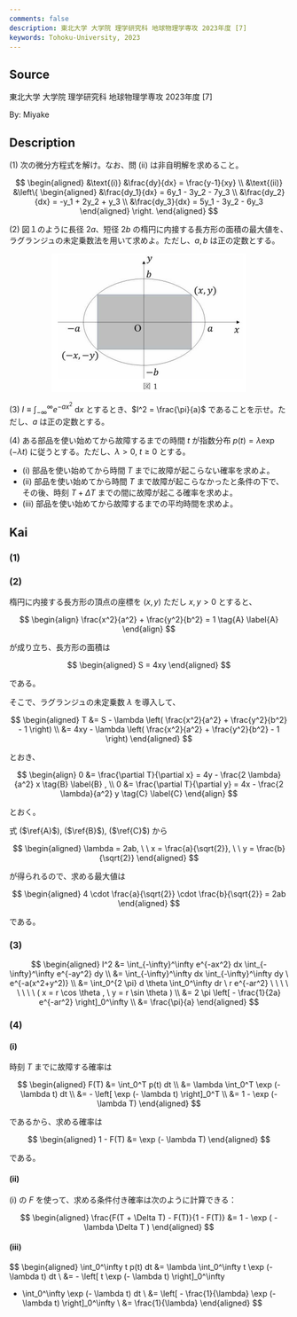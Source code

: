 ```yaml
---
comments: false
description: 東北大学 大学院 理学研究科 地球物理学専攻 2023年度 [7]
keywords: Tohoku-University, 2023
---
```


## **Source**
東北大学 大学院 理学研究科 地球物理学専攻 2023年度 \[7\]

By: Miyake

## **Description**
(1) 次の微分方程式を解け。なお、問 (ii) は非自明解を求めること。

$$
\begin{aligned}
&\text{(i)} &\frac{dy}{dx} = \frac{y-1}{xy} \\
&\text{(ii)} &\left\{
    \begin{aligned}
    &\frac{dy_1}{dx} = 6y_1 - 3y_2 - 7y_3 \\
    &\frac{dy_2}{dx} = -y_1 + 2y_2 + y_3 \\
    &\frac{dy_3}{dx} = 5y_1 - 3y_2 - 6y_3
    \end{aligned}
    \right.
\end{aligned}
$$

(2) 図１のように長径 $2a$、短径 $2b$ の楕円に内接する長方形の面積の最大値を、ラグランジュの未定乗数法を用いて求めよ。ただし、$a, b$ は正の定数とする。

<figure style="text-align:center;">
  <img src="https://raw.githubusercontent.com/Myyura/the_kai_project_assets/main/kakomonn/tohoku_university/science/gp_2023_7_1.jpg" width="350" height="250" alt=""/>
</figure>

(3) $I \equiv \int_{-\infty}^{\infty} e^{-ax^2}\ \text{d}x$ とするとき、$I^2 = \frac{\pi}{a}$ であることを示せ。ただし、$a$ は正の定数とする。

(4) ある部品を使い始めてから故障するまでの時間 $t$ が指数分布 $p(t) = \lambda \exp(-\lambda t)$ に従うとする。ただし、$\lambda > 0$, $t \ge 0$ とする。

- (i) 部品を使い始めてから時間 $T$ までに故障が起こらない確率を求めよ。
- (ii) 部品を使い始めてから時間 $T$ まで故障が起こらなかったと条件の下で、その後、時刻 $T+\Delta T$ までの間に故障が起こる確率を求めよ。
- (iii) 部品を使い始めてから故障するまでの平均時間を求めよ。


## **Kai**
### (1)

### (2)
楕円に内接する長方形の頂点の座標を $(x,y)$ ただし $x,y \gt 0$ とすると、

$$
\begin{align}
\frac{x^2}{a^2} + \frac{y^2}{b^2} = 1
\tag{A} \label{A}
\end{align}
$$

が成り立ち、長方形の面積は

$$
\begin{aligned}
S = 4xy
\end{aligned}
$$

である。

そこで、ラグランジュの未定乗数 $\lambda$ を導入して、

$$
\begin{aligned}
T
&= S - \lambda \left( \frac{x^2}{a^2} + \frac{y^2}{b^2} - 1 \right)
\\
&= 4xy - \lambda \left( \frac{x^2}{a^2} + \frac{y^2}{b^2} - 1 \right)
\end{aligned}
$$

とおき、

$$
\begin{align}
0 &= \frac{\partial T}{\partial x} = 4y -  \frac{2 \lambda}{a^2} x
\tag{B} \label{B}
, \\
0 &= \frac{\partial T}{\partial y} = 4x -  \frac{2 \lambda}{a^2} y
\tag{C} \label{C}
\end{align}
$$

とおく。

式 ($\ref{A}$), ($\ref{B}$), ($\ref{C}$) から

$$
\begin{aligned}
\lambda = 2ab, \ \ 
x = \frac{a}{\sqrt{2}}, \ \ 
y = \frac{b}{\sqrt{2}}
\end{aligned}
$$

が得られるので、求める最大値は

$$
\begin{aligned}
4 \cdot \frac{a}{\sqrt{2}} \cdot \frac{b}{\sqrt{2}}
= 2ab
\end{aligned}
$$

である。

### (3)

$$
\begin{aligned}
I^2
&= \int_{-\infty}^\infty e^{-ax^2} dx \int_{-\infty}^\infty e^{-ay^2} dy
\\
&= \int_{-\infty}^\infty dx \int_{-\infty}^\infty dy \ e^{-a(x^2+y^2)}
\\
&= \int_0^{2 \pi} d \theta \int_0^\infty dr \ r e^{-ar^2}
\ \ \ \ \ \ \ \ ( x = r \cos \theta , \ y = r \sin \theta )
\\
&= 2 \pi \left[ - \frac{1}{2a} e^{-ar^2} \right]_0^\infty
\\
&= \frac{\pi}{a}
\end{aligned}
$$

### (4)
#### (i)
時刻 $T$ までに故障する確率は

$$
\begin{aligned}
F(T)
&= \int_0^T p(t) dt
\\
&= \lambda \int_0^T \exp (- \lambda t) dt
\\
&= - \left[ \exp (- \lambda t) \right]_0^T
\\
&= 1 - \exp (- \lambda T)
\end{aligned}
$$

であるから、求める確率は

$$
\begin{aligned}
1 - F(T)
&= \exp (- \lambda T)
\end{aligned}
$$

である。

#### (ii)
(i) の $F$ を使って、求める条件付き確率は次のように計算できる：

$$
\begin{aligned}
\frac{F(T + \Delta T) - F(T)}{1 - F(T)}
&= 1 - \exp ( - \lambda \Delta T )
\end{aligned}
$$

#### (iii)

$$
\begin{aligned}
\int_0^\infty t p(t) dt
&= \lambda \int_0^\infty t \exp (- \lambda t) dt
\\
&= - \left[ t \exp (- \lambda t) \right]_0^\infty
+ \int_0^\infty \exp (- \lambda t) dt
\\
&= \left[ - \frac{1}{\lambda} \exp (- \lambda t) \right]_0^\infty
\\
&= \frac{1}{\lambda}
\end{aligned}
$$